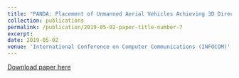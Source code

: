 ```yaml
---
title: "PANDA: Placement of Unmanned Aerial Vehicles Achieving 3D Directional Coverage"
collection: publications
permalink: /publication/2019-05-02-paper-title-number-7
excerpt: 
date: 2019-05-02
venue: 'International Conference on Computer Communications (INFOCOM)'
---
```


[Download paper here](http://weijunalexwang.github.io/files/08737545.pdf)
